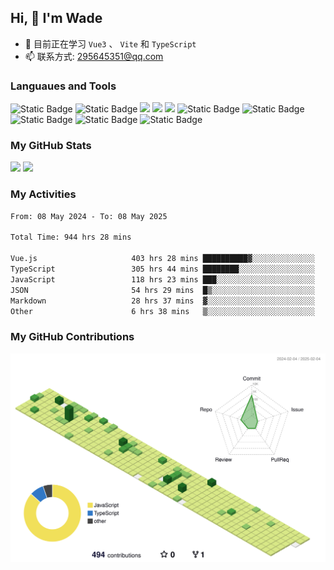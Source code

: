 ## Hi, 👋 I'm Wade

- 🌱 目前正在学习 `Vue3` 、 `Vite` 和 `TypeScript`
- 📫 联系方式: 295645351@qq.com

### Languaues and Tools

<span > 
  <img alt="Static Badge" src="https://img.shields.io/badge/Vue-%2342b883?style=flat-square&logo=Vue&logoColor=%23fff"> 
  <img alt="Static Badge" src="https://img.shields.io/badge/TypeScript-%230072b3?style=flat-square&logo=TypeScript&logoColor=%23fff"> 
  <img src="https://img.shields.io/badge/-JavaScript-F7DF1E?style=flat-square&logo=javascript&logoColor=white" /> 
  <img src="https://img.shields.io/badge/-HTML5-E34F26?style=flat-square&logo=html5&logoColor=white" /> 
  <img src="https://img.shields.io/badge/-CSS3-1572B6?style=flat-square&logo=css3" /> 
  <img alt="Static Badge" src="https://img.shields.io/badge/Webpack-%230072b3?style=flat-square&logo=webpack&logoColor=%23fff"> 
  <img alt="Static Badge" src="https://img.shields.io/badge/Vite-%239a60fe?style=flat-square&logo=vite&logoColor=%23fff"> 
  <img alt="Static Badge" src="https://img.shields.io/badge/Sass-%23c66394?style=flat-square&logo=Sass&logoColor=%23fff"> 
  <img alt="Static Badge" src="https://img.shields.io/badge/Visual_Studio_Code-007ACC?style=flat-square&logo=Visual-Studio-Code&logoColor=white"> 
  <img alt="Static Badge" src="https://img.shields.io/badge/Git-F05032?style=flat-square&logo=Git&logoColor=white">  
</span>


### My GitHub Stats

<div align="left">
  <img src="https://github-readme-stats.vercel.app/api?username=Cwd295645351&show_icons=true" /> 
  <img src="https://github-readme-stats.vercel.app/api/top-langs/?username=Cwd295645351&layout=compact&langs_count=6&text_color=000&icon_color=fff&theme=graywhite" />
</div>

### My Activities

<!--START_SECTION:waka-->

```txt
From: 08 May 2024 - To: 08 May 2025

Total Time: 944 hrs 28 mins

Vue.js                     403 hrs 28 mins ██████████▓░░░░░░░░░░░░░░   42.72 %
TypeScript                 305 hrs 44 mins ████████░░░░░░░░░░░░░░░░░   32.37 %
JavaScript                 118 hrs 23 mins ███░░░░░░░░░░░░░░░░░░░░░░   12.53 %
JSON                       54 hrs 29 mins  █▒░░░░░░░░░░░░░░░░░░░░░░░   05.77 %
Markdown                   28 hrs 37 mins  ▓░░░░░░░░░░░░░░░░░░░░░░░░   03.03 %
Other                      6 hrs 38 mins   ▒░░░░░░░░░░░░░░░░░░░░░░░░   00.70 %
```

<!--END_SECTION:waka-->

### My GitHub Contributions

![](./profile-3d-contrib/profile-green-animate.svg)
